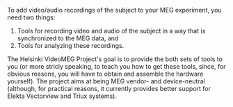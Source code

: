 To add video/audio recordings of the subject to your MEG experiment, you need two things:  
 1. Tools for recording video and audio of the subject in a way that is synchronized to the MEG data, and  
 2. Tools for analyzing these recordings.  

The Helsinki VideoMEG Project's goal is to provide the both sets of tools to you (or more stricly speaking, to teach you how to get these tools, since, for obvious reasons, you will have to obtain and assemble the hardware yourself). The project aims at being MEG vendor- and device-neutral (although, for practical reasons, it currently provides better support for Elekta Vectorview and Triux systems).  

